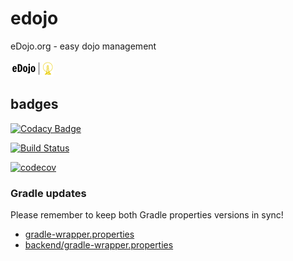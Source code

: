 # edojo
eDojo.org - easy dojo management

![Logo](./assets/edojoTransparentSmall.png)

## badges

[![Codacy Badge](https://api.codacy.com/project/badge/grade/2b8e7d8c45d84a03a560d9422ab89f5a)](https://www.codacy.com/app/github_25/edojo)

[![Build Status](https://travis-ci.org/ottlinger/edojo.svg?branch=master)](https://travis-ci.org/ottlinger/edojo)

[![codecov](https://codecov.io/gh/ottlinger/edojo/branch/master/graph/badge.svg)](https://codecov.io/gh/ottlinger/edojo)

### Gradle updates

Please remember to keep both Gradle properties versions in sync!
* [gradle-wrapper.properties](./gradle/wrapper/gradle-wrapper.properties)
* [backend/gradle-wrapper.properties](./backend/gradle/wrapper/gradle-wrapper.properties)
